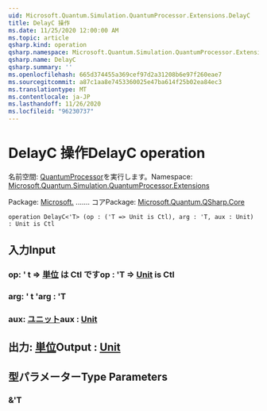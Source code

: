 ```yaml
---
uid: Microsoft.Quantum.Simulation.QuantumProcessor.Extensions.DelayC
title: DelayC 操作
ms.date: 11/25/2020 12:00:00 AM
ms.topic: article
qsharp.kind: operation
qsharp.namespace: Microsoft.Quantum.Simulation.QuantumProcessor.Extensions
qsharp.name: DelayC
qsharp.summary: ''
ms.openlocfilehash: 665d374455a369cef97d2a31208b6e97f260eae7
ms.sourcegitcommit: a87c1aa8e7453360025e47ba614f25b02ea84ec3
ms.translationtype: MT
ms.contentlocale: ja-JP
ms.lasthandoff: 11/26/2020
ms.locfileid: "96230737"
---
```

# <a name="delayc-operation"></a><span data-ttu-id="e4824-102">DelayC 操作</span><span class="sxs-lookup"><span data-stu-id="e4824-102">DelayC operation</span></span>

<span data-ttu-id="e4824-103">名前空間: [QuantumProcessor](xref:Microsoft.Quantum.Simulation.QuantumProcessor.Extensions)を実行します。</span><span class="sxs-lookup"><span data-stu-id="e4824-103">Namespace: [Microsoft.Quantum.Simulation.QuantumProcessor.Extensions](xref:Microsoft.Quantum.Simulation.QuantumProcessor.Extensions)</span></span>

<span data-ttu-id="e4824-104">Package: [Microsoft.](https://nuget.org/packages/Microsoft.Quantum.QSharp.Core) ....... コア</span><span class="sxs-lookup"><span data-stu-id="e4824-104">Package: [Microsoft.Quantum.QSharp.Core](https://nuget.org/packages/Microsoft.Quantum.QSharp.Core)</span></span>




```qsharp
operation DelayC<'T> (op : ('T => Unit is Ctl), arg : 'T, aux : Unit) : Unit is Ctl
```


## <a name="input"></a><span data-ttu-id="e4824-105">入力</span><span class="sxs-lookup"><span data-stu-id="e4824-105">Input</span></span>

### <a name="op--t--unit--is-ctl"></a><span data-ttu-id="e4824-106">op: ' t => [単位](xref:microsoft.quantum.lang-ref.unit)  は Ctl です</span><span class="sxs-lookup"><span data-stu-id="e4824-106">op : 'T => [Unit](xref:microsoft.quantum.lang-ref.unit)  is Ctl</span></span>




### <a name="arg--t"></a><span data-ttu-id="e4824-107">arg: ' t '</span><span class="sxs-lookup"><span data-stu-id="e4824-107">arg : 'T</span></span>




### <a name="aux--unit"></a><span data-ttu-id="e4824-108">aux: [ユニット](xref:microsoft.quantum.lang-ref.unit)</span><span class="sxs-lookup"><span data-stu-id="e4824-108">aux : [Unit](xref:microsoft.quantum.lang-ref.unit)</span></span>





## <a name="output--unit"></a><span data-ttu-id="e4824-109">出力: [単位](xref:microsoft.quantum.lang-ref.unit)</span><span class="sxs-lookup"><span data-stu-id="e4824-109">Output : [Unit](xref:microsoft.quantum.lang-ref.unit)</span></span>



## <a name="type-parameters"></a><span data-ttu-id="e4824-110">型パラメーター</span><span class="sxs-lookup"><span data-stu-id="e4824-110">Type Parameters</span></span>

### <a name="t"></a><span data-ttu-id="e4824-111">&</span><span class="sxs-lookup"><span data-stu-id="e4824-111">'T</span></span>

